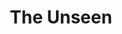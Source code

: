 ---
slug: "/projects/unseen"

title: "The Unseen"

description: "The Unseen is a first person horror/survival game. You enter an underground water treatment facility as a mechanic. Equipped only with a standard issue multi-tool with an environment scan functionality you set of to fix the issues all over the plant. But something lurks in the shadows."

video: "https://player.vimeo.com/video/665139150?h=29507d2aad&amp;badge=0&amp;autopause=0&amp;player_id=0&amp;app_id=58479"

img: "./images/GIF/unseen_scan_2_small.gif"

link: 

teamSize: "9"

projectTime: "6 weeks"

engine: "Unreal Engine 4 / C++"

role: "Lead Programmer, Systems, AI, ''Scan effect'' shader."

myWork: "I constructed the AI system for the 'Entity' as well as the scanning system including the scan shader and
scanned objects custom render depth. I also did a 'pixel sort shader' for a 'distortion-of-reality'-effect when the
player is close to the 'Entity'.As Lead programmer and Perforce/VCS responsible i also worked on several smaller
gameplay things and oversaw the whole version control as well as builds and deployment of the final product."

lessons: "A tighter control on 'interactable Objects' that are supposed to show up on the scanner would have helped a
lot. As most of the puzzles and interactions where almost entirely handled by blueprints in UE4, it would have made it a
lot easier to be a bit more specific in code about which objects should be highlighted and when. Also, the AI turned out more of a trial-and-error test which would have needed a lot more in-game control to be effective in the game."

isActive: true

hasCode: false

---